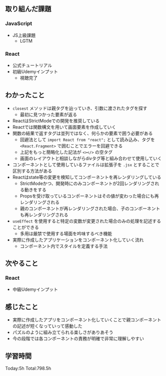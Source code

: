 ## 取り組んだ課題
### JavaScript
- JS上級課題
  - LGTM
### React
- 公式チュートリアル
- 初級Udemyインプット
  - 視聴完了
## わかったこと
- `closest` メソッドは親タグを辿っていき、引数に渡されたタグを探す
  - 最初に見つかった要素が返る
- ReactはStrictModeでの開発を推奨している
- Reactでは関数構文を用いて画面要素を作成していく
- 関数の結果で返すタグは並列ではなく、何らかの要素で囲う必要がある
  - 回避法として `import React from "react";` として読み込み、タグを `<React.Fragment>` で囲むことでエラーを回避できる
  - 上記をもっと簡略化した記法が `<></>` の空タグ
  - 画面のレイアウトと相談しながらdivタグ等と組み合わせて使用していく
- コンポーネントとして使用しているファイルは拡張子を `.jsx` とすることで区別する方法がある
- Reactはstate等の変更を検知してコンポーネントを再レンダリングしている
  - StrictModeかつ、開発時にのみコンポーネントが2回レンダリングされる動きをする
  - Propsを受け取っているコンポーネントはその値が変わった場合にも再レンダリングされる
  - 親のコンポーネントが再レンダリングされた場合、子のコンポーネントも再レンダリングされる
- `useEffect` を使用すると特定の変数が変更された場合のみの処理を記述することができる
  - 多用は厳禁で使用する場面を吟味するべき機能
- 実際に作成したアプリケーションをコンポーネント化していく流れ
  - コンポーネント内でスタイルを定義する手法
## 次やること
### React
- 中級Udemyインプット
## 感じたこと
- 実際に作成したアプリをコンポーネント化していくことで親コンポーネントの記述が短くなっていって感動した
- パズルのように組み立てられる楽しさがありあそう
- 今の段階では各コンポーネントの責務が明確で非常に理解しやすい
## 学習時間
Today:5h Total:798.5h